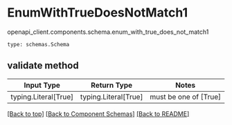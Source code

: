 # EnumWithTrueDoesNotMatch1
openapi_client.components.schema.enum_with_true_does_not_match1
```
type: schemas.Schema
```

## validate method
Input Type | Return Type | Notes
------------ | ------------- | -------------
typing.Literal[True] | typing.Literal[True] | must be one of [True]

[[Back to top]](#top) [[Back to Component Schemas]](../../../README.md#Component-Schemas) [[Back to README]](../../../README.md)
